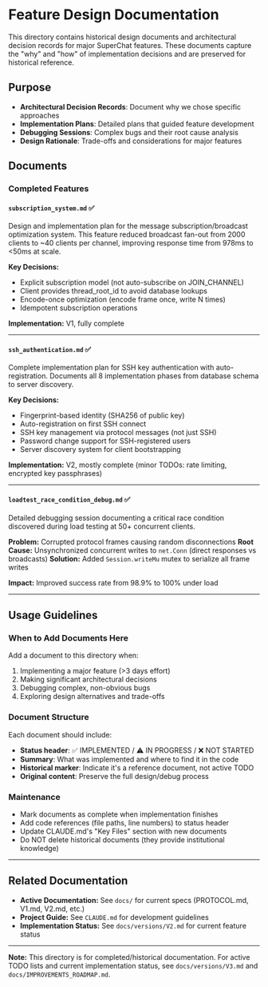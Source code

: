 # Feature Design Documentation

This directory contains historical design documents and architectural decision records for major SuperChat features. These documents capture the "why" and "how" of implementation decisions and are preserved for historical reference.

## Purpose

- **Architectural Decision Records**: Document why we chose specific approaches
- **Implementation Plans**: Detailed plans that guided feature development
- **Debugging Sessions**: Complex bugs and their root cause analysis
- **Design Rationale**: Trade-offs and considerations for major features

## Documents

### Completed Features

#### `subscription_system.md` ✅
Design and implementation plan for the message subscription/broadcast optimization system. This feature reduced broadcast fan-out from 2000 clients to ~40 clients per channel, improving response time from 978ms to <50ms at scale.

**Key Decisions:**
- Explicit subscription model (not auto-subscribe on JOIN_CHANNEL)
- Client provides thread_root_id to avoid database lookups
- Encode-once optimization (encode frame once, write N times)
- Idempotent subscription operations

**Implementation:** V1, fully complete

---

#### `ssh_authentication.md` ✅
Complete implementation plan for SSH key authentication with auto-registration. Documents all 8 implementation phases from database schema to server discovery.

**Key Decisions:**
- Fingerprint-based identity (SHA256 of public key)
- Auto-registration on first SSH connect
- SSH key management via protocol messages (not just SSH)
- Password change support for SSH-registered users
- Server discovery system for client bootstrapping

**Implementation:** V2, mostly complete (minor TODOs: rate limiting, encrypted key passphrases)

---

#### `loadtest_race_condition_debug.md` ✅
Detailed debugging session documenting a critical race condition discovered during load testing at 50+ concurrent clients.

**Problem:** Corrupted protocol frames causing random disconnections
**Root Cause:** Unsynchronized concurrent writes to `net.Conn` (direct responses vs broadcasts)
**Solution:** Added `Session.writeMu` mutex to serialize all frame writes

**Impact:** Improved success rate from 98.9% to 100% under load

---

## Usage Guidelines

### When to Add Documents Here

Add a document to this directory when:
1. Implementing a major feature (>3 days effort)
2. Making significant architectural decisions
3. Debugging complex, non-obvious bugs
4. Exploring design alternatives and trade-offs

### Document Structure

Each document should include:
- **Status header**: ✅ IMPLEMENTED / ⚠️ IN PROGRESS / ❌ NOT STARTED
- **Summary**: What was implemented and where to find it in the code
- **Historical marker**: Indicate it's a reference document, not active TODO
- **Original content**: Preserve the full design/debug process

### Maintenance

- Mark documents as complete when implementation finishes
- Add code references (file paths, line numbers) to status header
- Update CLAUDE.md's "Key Files" section with new documents
- Do NOT delete historical documents (they provide institutional knowledge)

---

## Related Documentation

- **Active Documentation:** See `docs/` for current specs (PROTOCOL.md, V1.md, V2.md, etc.)
- **Project Guide:** See `CLAUDE.md` for development guidelines
- **Implementation Status:** See `docs/versions/V2.md` for current feature status

---

**Note:** This directory is for completed/historical documentation. For active TODO lists and current implementation status, see `docs/versions/V3.md` and `docs/IMPROVEMENTS_ROADMAP.md`.
